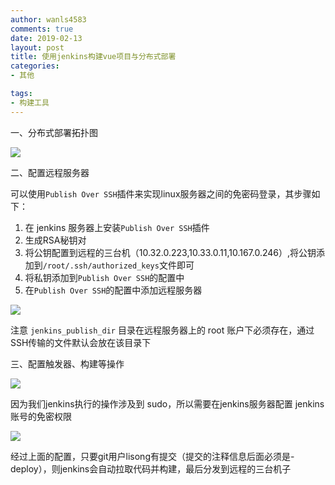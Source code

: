 ```yaml
---
author: wanls4583
comments: true
date: 2019-02-13
layout: post
title: 使用jenkins构建vue项目与分布式部署
categories:
- 其他

tags:
- 构建工具
---
```


一、分布式部署拓扑图

![](https://wanls4583.github.io/images/posts/构建工具/使用jenkins构建vue项目与分布式部署-1.png)

二、配置远程服务器

可以使用`Publish Over SSH`插件来实现linux服务器之间的免密码登录，其步骤如下：
1. 在 jenkins 服务器上安装`Publish Over SSH`插件
2. 生成RSA秘钥对
3. 将公钥配置到远程的三台机（10.32.0.223,10.33.0.11,10.167.0.246）,将公钥添加到`/root/.ssh/authorized_keys`文件即可
4. 将私钥添加到`Publish Over SSH`的配置中
5. 在`Publish Over SSH`的配置中添加远程服务器

![](https://wanls4583.github.io/images/posts/构建工具/使用jenkins构建vue项目与分布式部署-2.png)

注意 `jenkins_publish_dir` 目录在远程服务器上的 root 账户下必须存在，通过SSH传输的文件默认会放在该目录下

三、配置触发器、构建等操作

![](https://wanls4583.github.io/images/posts/构建工具/使用jenkins构建vue项目与分布式部署-3.png)

因为我们jenkins执行的操作涉及到 sudo，所以需要在jenkins服务器配置 jenkins 账号的免密权限

![](https://wanls4583.github.io/images/posts/构建工具/使用jenkins构建vue项目与分布式部署-4.png)

经过上面的配置，只要git用户lisong有提交（提交的注释信息后面必须是-deploy），则jenkins会自动拉取代码并构建，最后分发到远程的三台机子